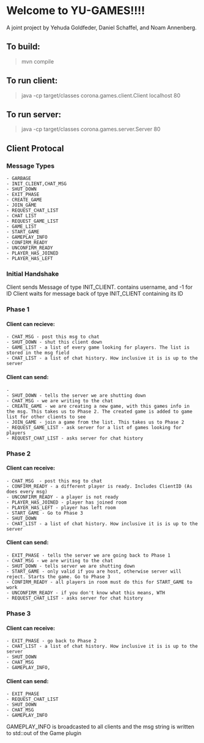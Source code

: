 # Welcome to YU-GAMES!!!!

A joint project by Yehuda Goldfeder, Daniel Schaffel, and Noam Annenberg.

## To build:
> mvn compile

## To run client:
> java -cp target/classes corona.games.client.Client localhost 80

## To run server:
> java -cp target/classes corona.games.server.Server 80


## Client Protocal

### Message Types

    - GARBAGE
    - INIT_CLIENT,CHAT_MSG
    - SHUT_DOWN
    - EXIT_PHASE
    - CREATE_GAME
    - JOIN_GAME
    - REQUEST_CHAT_LIST
    - CHAT LIST
    - REQUEST_GAME_LIST
    - GAME_LIST
    - START_GAME
    - GAMEPLAY_INFO
    - CONFIRM_READY
    - UNCONFIRM_READY
    - PLAYER_HAS_JOINED
    - PLAYER_HAS_LEFT

### Initial Handshake
Client sends Message of type INIT_CLIENT. contains username, and -1 for ID
Client waits for message back of tpye INIT_CLIENT containing its ID

### Phase 1


#### Client can recieve:
    - CHAT_MSG - post this msg to chat
    - SHUT_DOWN - shut this client down
    - GAME_LIST - a list of every game looking for players. The list is stored in the msg field
    - CHAT_LIST - a list of chat history. How inclusive it is is up to the server

#### Client can send:
    - 
    - SHUT_DOWN - tells the server we are shutting down
    - CHAT_MSG - we are writing to the chat 
    - CREATE_GAME - we are creating a new game, with this games info in the msg. This takes us to Phase 2. The created game is added to game list for other clients to see
    - JOIN_GAME - join a game from the list. This takes us to Phase 2
    - REQUEST_GAME_LIST - ask server for a list of games looking for players
    - REQUEST_CHAT_LIST - asks server for chat history

### Phase 2

#### Client can receive:
    - CHAT_MSG  - post this msg to chat
    - CONFIRM_READY - a different player is ready. Includes ClientID (As does every msg)
    - UNCONFIRM_READY - a player is not ready
    - PLAYER_HAS_JOINED - player has joined room
    - PLAYER_HAS_LEFT - player has left room
    - START_GAME - Go to Phase 3 
    - SHUT_DOWN 
    - CHAT_LIST - a list of chat history. How inclusive it is is up to the server

#### Client can send:
    - EXIT_PHASE - tells the server we are going back to Phase 1
    - CHAT_MSG - we are writing to the chat 
    - SHUT_DOWN - tells server we are shutting down
    - START_GAME - only valid if you are host, otherwise server will reject. Starts the game. Go to Phase 3
    - CONFIRM_READY - all players in room must do this for START_GAME to work
    - UNCONFIRM_READY - if you don't know what this means, WTH
    - REQUEST_CHAT_LIST - asks server for chat history

### Phase 3

#### Client can receive:
    - EXIT_PHASE - go back to Phase 2
    - CHAT_LIST - a list of chat history. How inclusive it is is up to the server
    - SHUT_DOWN 
    - CHAT_MSG
    - GAMEPLAY_INFO,

#### Client can send:
    - EXIT_PHASE 
    - REQUEST_CHAT_LIST 
    - SHUT_DOWN 
    - CHAT_MSG
    - GAMEPLAY_INFO

GAMEPLAY_INFO is broadcasted to all clients and the msg string is written to std::out of the Game plugin






